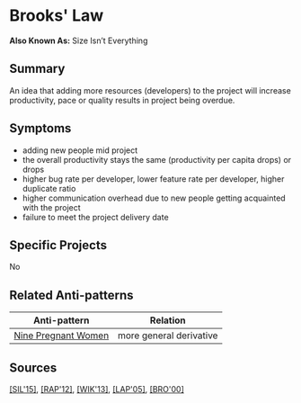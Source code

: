 # Brooks' Law
**Also Known As:** Size Isn’t Everything
## Summary
An idea that adding more resources (developers) to the project will increase productivity, pace or quality results in project being overdue.
## Symptoms
 - adding new people mid project
 - the overall productivity stays the same (productivity per capita drops) or drops
 - higher bug rate per developer, lower feature rate per developer, higher duplicate ratio
 - higher communication overhead due to new people getting acquainted with the project
 - failure to meet the project delivery date
## Specific Projects
No
## Related Anti-patterns
|Anti-pattern  | Relation |
|--|--|
| [Nine Pregnant Women](Nine_Pregnant_Women.md) | more general derivative |
## Sources
[[SIL'15]](../References.md), [[RAP'12]](../References.md), [[WIK'13]](../References.md), [[LAP'05]](../References.md), [[BRO'00]](../References.md)
